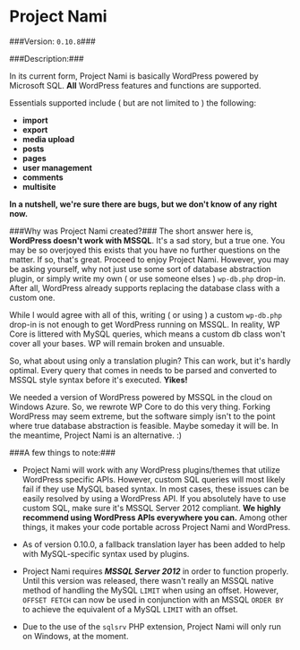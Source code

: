Project Nami
===============

###Version: `0.10.8`###

###Description:###


In its current form, Project Nami is basically WordPress powered by Microsoft SQL. **All** WordPress features and functions are supported.

Essentials supported include ( but are not limited to ) the following:

* **import**
* **export**
* **media upload**
* **posts**
* **pages**
* **user management**
* **comments**
* **multisite**

**In a nutshell, we're sure there are bugs, but we don't know of any right now.**

###Why was Project Nami created?###
The short answer here is, **WordPress doesn't work with MSSQL**. It's a sad story, but a true one. You may be so overjoyed this exists that you have no further questions on the matter. If so, that's great. Proceed to enjoy Project Nami. However, you may be asking yourself, why not just use some sort of database abstraction plugin, or simply write my own ( or use someone elses ) `wp-db.php` drop-in. After all, WordPress already supports replacing the database class with a custom one.

While I would agree with all of this, writing ( or using ) a custom `wp-db.php` drop-in is not enough to get WordPress running on MSSQL. In reality, WP Core is littered with MySQL queries, which means a custom db class won't cover all your bases. WP will remain broken and unsuable.

So, what about using only a translation plugin? This can work, but it's hardly optimal. Every query that comes in needs to be parsed and converted to MSSQL style syntax before it's executed. **Yikes!**

We needed a version of WordPress powered by MSSQL in the cloud on Windows Azure. So, we rewrote WP Core to do this very thing. Forking WordPress may seem extreme, but the software simply isn't to the point where true database abstraction is feasible. Maybe someday it will be. In the meantime, Project Nami is an alternative. :)

###A few things to note:###
* Project Nami will work with any WordPress plugins/themes that utilize WordPress specific APIs. However, custom SQL queries will most likely fail if they use MySQL based syntax. In most cases, these issues can be easily resolved by using a WordPress API. If you absolutely have to use custom SQL, make sure it's MSSQL Server 2012 compliant. **We highly recommend using WordPress APIs everywhere you can.** Among other things, it makes your code portable across Project Nami and WordPress.

* As of version 0.10.0, a fallback translation layer has been added to help with MySQL-specific syntax used by plugins.

* Project Nami requires ***MSSQL Server 2012*** in order to function properly. Until this version was released, there wasn't really an MSSQL native method of handling the MySQL `LIMIT` when using an offset. However, `OFFSET FETCH` can now be used in conjunction with an MSSQL `ORDER BY` to achieve the equivalent of a MySQL `LIMIT` with an offset.

* Due to the use of the `sqlsrv` PHP extension, Project Nami will only run on Windows, at the moment.
